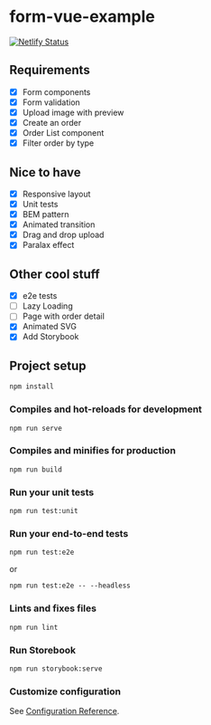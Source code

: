 # form-vue-example
[![Netlify Status](https://api.netlify.com/api/v1/badges/66a43fed-badd-4353-a927-57ab92c7c5e7/deploy-status)](https://app.netlify.com/sites/dreamy-babbage-0ef548/deploys)

## Requirements
- [x] Form components
- [x] Form validation
- [x] Upload image with preview
- [x] Create an order
- [x] Order List component
- [x] Filter order by type

## Nice to have
- [X] Responsive layout
- [x] Unit tests
- [x] BEM pattern
- [X] Animated transition
- [x] Drag and drop upload
- [x] Paralax effect

## Other cool stuff
- [X] e2e tests
- [ ] Lazy Loading
- [ ] Page with order detail
- [X] Animated SVG
- [X] Add Storybook

## Project setup
```
npm install
```

### Compiles and hot-reloads for development
```
npm run serve
```

### Compiles and minifies for production
```
npm run build
```

### Run your unit tests
```
npm run test:unit
```

### Run your end-to-end tests
```
npm run test:e2e
```
or

```
npm run test:e2e -- --headless
```

### Lints and fixes files
```
npm run lint
```

### Run Storebook
```
npm run storybook:serve
```

### Customize configuration
See [Configuration Reference](https://cli.vuejs.org/config/).
